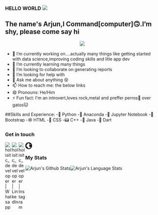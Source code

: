 ### HELLO WORLD <img src="https://media.giphy.com/media/hvRJCLFzcasrR4ia7z/giphy.gif" width="20px">
## The name's Arjun,I Command[computer]🙃.I’m shy, please come say hi

<p align="center">
  <img src="https://cdn.dribbble.com/users/5270/screenshots/975617/meworking.gif" width=300>
</p>  

- 🔭 I’m currently working on....actually many things like getting started with data science,improving coding skills and litle app dev
- 🌱 I’m currently learning many things
- 👯 I’m looking to collaborate on generating reports
- 🤔 I’m looking for help with 
- 💬 Ask me about anything 😵
- 📫 How to reach me: the below links
- 😄 Pronouns: He/Him
- ⚡ Fun fact: I'm an introvert,loves rock,metal and preffer perros🐶 over gatos🐱

##Skills and Experience:
-🐍 Python
-🐍 Anaconda
-📓 Jupyter Notebook
-🥾 Bootstrap
-🕸️ HTML
-🎨 CSS
-📟 C++
-📜 Java
-🎯 Dart
<br />
### Get in touch

[<img align="left" alt="holisitc_developer | Whatsapp" width="22px" src="https://cdn.jsdelivr.net/npm/simple-icons@v3/icons/whatsapp.svg" />][whatsapp]
[<img align="left" alt="holisitc_developer | LinkedIn" width="22px" src="https://cdn.jsdelivr.net/npm/simple-icons@v3/icons/linkedin.svg" />][linkedin]
[<img align="left" alt="holisitc_developer | Instagram" width="22px" src="https://cdn.jsdelivr.net/npm/simple-icons@v3/icons/instagram.svg" />][instagram]
[<img align="left" alt="holisitc_developer" width="22px" src="https://raw.githubusercontent.com/iconic/open-iconic/master/svg/globe.svg" />][blog]

<br />

### My Stats

<img align="left" alt="Arjun's Github Stats" src="https://github-readme-stats.vercel.app/api?username=Arjun-K-S&theme=vue&show_icons=true&hide_border=true&include_all_commits=true&count_private=true" />

<img align="left" alt="Arjun's Language Stats" src="https://github-readme-stats.vercel.app/api/top-langs/?username=Arjun-K-S&langs_count=8&layout=compact&hide=html%22&hide_border=true&theme=vue" />

<br />
<br />


[whatsapp]: https://wa.me/916235552230/
[blog]: https://arjunksivadas.wordpress.com/
[instagram]: https://www.instagram.com/_lost_in_yesterday_/
[linkedin]: https://www.linkedin.com/in/arjun-k-s-02a7b2182
